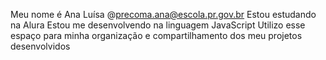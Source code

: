 Meu nome é Ana Luísa 
@precoma.ana@escola.pr.gov.br
Estou estudando na Alura
Estou me desenvolvendo na linguagem JavaScript
Utilizo esse espaço para minha organização e compartilhamento dos meu projetos desenvolvidos
